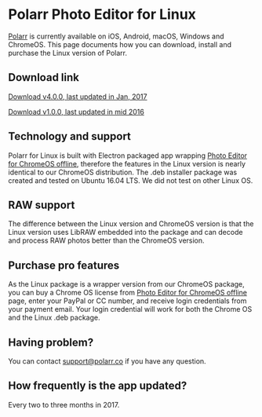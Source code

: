 # Polarr Photo Editor for Linux
[Polarr](https://www.polarr.co) is currently available on iOS, Android, macOS, Windows and ChromeOS. This page documents how you can download, install and purchase the Linux version of Polarr. 

## Download link
[Download v4.0.0, last updated in Jan, 2017](https://s3-us-west-2.amazonaws.com/polarrelectron/ubuntu/polarr_4.0.0_amd64.deb)

[Download v1.0.0, last updated in mid 2016](https://s3-us-west-2.amazonaws.com/polarrelectron/ubuntu/polarr_1.0.0-1_amd64.deb)

## Technology and support
Polarr for Linux is built with Electron packaged app wrapping [Photo Editor for ChromeOS offline](https://www.polarr.co/chrome), therefore the features in the Linux version is nearly identical to our ChromeOS distribution. The .deb installer package was created and tested on Ubuntu 16.04 LTS. We did not test on other Linux OS. 

## RAW support
The difference between the Linux version and ChromeOS version is that the Linux version uses LibRAW embedded into the package and can decode and process RAW photos better than the ChromeOS version. 

## Purchase pro features
As the Linux package is a wrapper version from our ChromeOS package, you can buy a Chrome OS license from [Photo Editor for ChromeOS offline](https://www.polarr.co/chrome) page, enter your PayPal or CC number, and receive login credentials from your payment email. Your login credential will work for both the Chrome OS and the Linux .deb package. 

## Having problem?
You can contact [support@polarr.co](mailto:support@polarr.co) if you have any question. 

## How frequently is the app updated?
Every two to three months in 2017.



